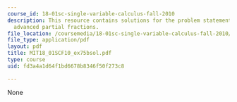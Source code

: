 ```yaml
---
course_id: 18-01sc-single-variable-calculus-fall-2010
description: This resource contains solutions for the problem statements related to
  advanced partial fractions.
file_location: /coursemedia/18-01sc-single-variable-calculus-fall-2010/fd3a4a1d64f1bd6678b8346f50f273c8_MIT18_01SCF10_ex75bsol.pdf
file_type: application/pdf
layout: pdf
title: MIT18_01SCF10_ex75bsol.pdf
type: course
uid: fd3a4a1d64f1bd6678b8346f50f273c8

---
```

None